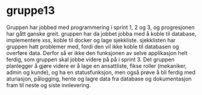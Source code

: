 # gruppe13
Gruppen har jobbed med programmering i sprint 1, 2 og 3, og progresjonen har gått ganske greit. gruppen har da jobbet  jobba med å koble til database, implementere xss, koble til docker og lage sjekkliste. sjekklisten har gruppen hatt problemer med, fordi den vil ikke koble til databasen og overføre data. Derfor så er ikke den funksjonen av selve applikasjon helt ferdig, som gruppen skal jobbe videre på på  i sprint 3. Det gruppen planlegger å gjøre videre er å lage en ansattliste, fikse roller (mekaniker, admin og kunde), og ha en statusfunksjon, men også prøve å bli ferdig med aturiasjon, pålogging, hente og lagre data fra database og dokumentasjon fram til neste og siste innlevering. 

